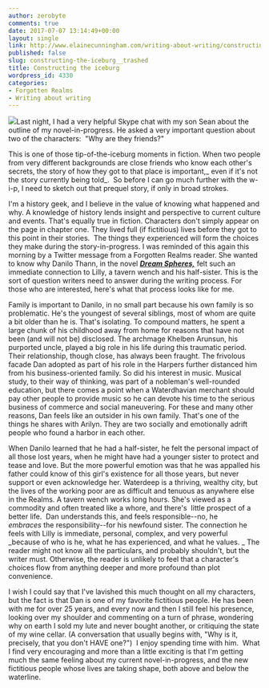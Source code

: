 ```yaml
---
author: zerobyte
comments: true
date: 2017-07-07 13:14:49+00:00
layout: single
link: http://www.elainecunningham.com/writing-about-writing/constructing-the-iceburg__trashed/
published: false
slug: constructing-the-iceburg__trashed
title: Constructing the iceburg
wordpress_id: 4330
categories:
- Forgotten Realms
- Writing about writing
---
```





[![](http://www.elainecunningham.com/wp-content/uploads/2017/07/iceberg-300x195.jpg)](http://www.elainecunningham.com/wp-content/uploads/2017/07/iceberg.jpg)Last night, I had a very helpful Skype chat with my son Sean about the outline of my novel-in-progress. He asked a very important question about two of the characters:  "Why are they friends?"




This is one of those tip-of-the-iceburg moments in fiction. When two people from very different backgrounds are close friends who know each other's secrets, the story of how they got to that place is important,_ even if it's not the story currently being told_.  So before I can go much further with the w-i-p, I need to sketch out that prequel story, if only in broad strokes.


I'm a history geek, and I believe in the value of knowing what happened and why. A knowledge of history lends insight and perspective to current culture and events. That's equally true in fiction. Characters don't simply appear on the page in chapter one. They lived full (if fictitious) lives before they got to this point in their stories.  The things they experienced will form the choices they make during the story-in-progress. I was reminded of this again this morning by a Twitter message from a Forgotten Realms reader. She wanted to know why Danilo Thann, in the novel [**_Dream Spheres,_**](http://www.elainecunningham.com/books/forgotten-realms/the-dream-spheres-info/) felt such an immediate connection to Lilly, a tavern wench and his half-sister. This is the sort of question writers need to answer during the writing process. For those who are interested, here's what that process looks like for me.




Family is important to Danilo, in no small part because his own family is so problematic. He's the youngest of several siblings, most of whom are quite a bit older than he is. That's isolating. To compound matters, he spent a large chunk of his childhood away from home for reasons that have not been (and will not be) disclosed. The archmage Khelben Arunsun, his purported uncle, played a big role in his life during this traumatic period. Their relationship, though close, has always been fraught. The frivolous facade Dan adopted as part of his role in the Harpers further distanced him from his business-oriented family. So did his interest in music. Musical study, to their way of thinking, was part of a nobleman's well-rounded education, but there comes a point when a Waterdhavian merchant should pay other people to provide music so he can devote his time to the serious business of commerce and social maneuvering. For these and many other reasons, Dan feels like an outsider in his own family. That's one of the things he shares with Arilyn. They are two socially and emotionally adrift people who found a harbor in each other.

When Danilo learned that he had a half-sister, he felt the personal impact of all those lost years, when he might have had a younger sister to protect and tease and love. But the more powerful emotion was that he was appalled his father could know of this girl's existence for all those years, but never support or even acknowledge her. Waterdeep is a thriving, wealthy city, but the lives of the working poor are as difficult and tenuous as anywhere else in the Realms. A tavern wench works long hours. She's viewed as a commodity and often treated like a whore, and there's  little prospect of a better life.  Dan understands this, and feels responsible--no, he _embraces_ the responsibility--for his newfound sister. The connection he feels with Lilly is immediate, personal, complex, and very powerful _because of who is he, what he has experienced, and what he values. _ The reader might not know all the particulars, and probably shouldn't, but the writer must. Otherwise, the reader is unlikely to feel that a character's choices flow from anything deeper and more profound than plot convenience.




I wish I could say that I've lavished this much thought on all my characters, but the fact is that Dan is one of my favorite fictitious people. He has been with me for over 25 years, and every now and then I still feel his presence, looking over my shoulder and commenting on a turn of phrase, wondering why on earth I sold my lute and never bought another, or critiquing the state of my wine cellar. (A conversation that usually begins with, "Why is it, precisely, that you don't HAVE one?")  I enjoy spending time with him.  What I find very encouraging and more than a little exciting is that I'm getting much the same feeling about my current novel-in-progress, and the new fictitious people whose lives are taking shape, both above and below the waterline.


